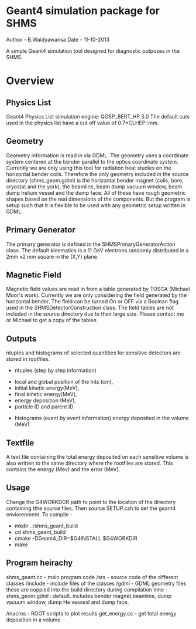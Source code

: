 Geant4 simulation package for SHMS
==================================

Author - B.Waidyawansa
Date - 11-10-2013

A simple Geant4 simulation tool designed for diagnostic putposes in the SHMS. 


Overview
========

Physics List
------------
Geant4 Physics List simulation engine: QGSP_BERT_HP 3.0
The default cuts used in the physics list have a cut off value of 0.7*CLHEP::mm.

Geometry
--------
Geometry information is read in via GDML.
The geometry uses a coordinate system centered at the bender parallel to the optics coordinate system.
Currently we are only using this tool for radiation heat studies on the horizontal bender coils. Therefore the only geometry included in the source directory (shms_geom.gdml) is the horizontal bender magnet (coils, bore, cryostat and the york), the beamline, beam dump vacuum window, beam dump helium vessel and the dump face. All of these have rough geometric shapes based on the real dimensions of the components. But the program is setup such that it is flexible to be used with any geometric setup written in GDML.

Primary Generator
-----------------
The primary generator is defined in the SHMSPrimaryGeneratorAction class.
The default kinematics is a 11 GeV electrons randomly distributed in a 2mm x2 mm square in the (X,Y) plane.

Magnetic Field
--------------
Magnetic field values are read in from a table generated by TOSCA (Michael Moor's work). Currently we are only considering the field generated by the horizontal bender.
The field can be turned On or OFF via a Boolean flag used in the SHMSDetectorConstruction class.
The field tables are not included in the source directory due to their large size. Please contact me or Michael to get a copy of the tables.

Outputs
-------
ntuples and histograms of selected quantities for sensitive detectors are stored in rootfiles.
 - ntuples (step by step information)
  + local and global position of the hits (cm), 
  + initial kinetic energy(MeV), 
  + final kinetic energy(MeV), 
  + energy deposition (MeV), 
  + particle ID and parent ID 
 - histograms (event by event information) energy deposited in the volume (MeV)


Textfile
--------
A text file containing the total energy deposited on each sensitive volume is also written to the same directory where the rootfiles are stored. This contains the energy (Mev) and the error (MeV).


Usage
-----
Change the G4WORKDOR path to point to the location of the directory containing tthe source files.
Then source SETUP.csh to set the geant4 enviorenment. 
To compile -
 - mkdir ../shms_geant_build
 - cd shms_geant_build
 - cmake -DGeant4_DIR=$G4INSTALL $G4WORKDIR
 - make


Program heirachy
----------------
shms_geant.cc - main program code
/srs - source code of the different classes
/include - include files of the classes
/gdml - GDML geometry files
	these are coppied into the build directory during compilation time
 	- shms_geom.gdml : default. includes bender magnet,beamline, dump vacuum window, dump He vessesl and dump face.

/macros - ROOT scripts to plot results
	  get_energy.cc - get total energy deposition in a volume
